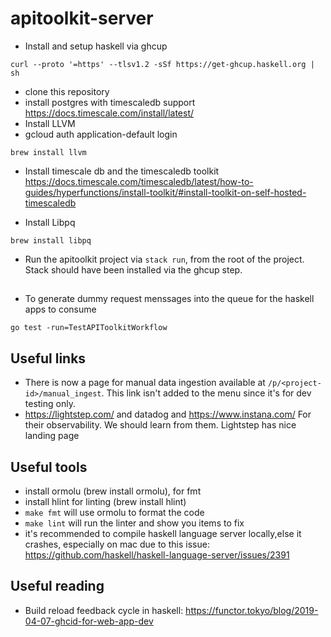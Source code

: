 # apitoolkit-server

- Install and setup haskell via ghcup
```
curl --proto '=https' --tlsv1.2 -sSf https://get-ghcup.haskell.org | sh
```
- clone this repository
- install postgres with timescaledb support https://docs.timescale.com/install/latest/
- Install LLVM 
- gcloud auth application-default login
```
brew install llvm
```
- Install timescale db and the timescaledb toolkit https://docs.timescale.com/timescaledb/latest/how-to-guides/hyperfunctions/install-toolkit/#install-toolkit-on-self-hosted-timescaledb

- Install Libpq
```
brew install libpq
```
- Run the apitoolkit project via `stack run`, from the root of the project. Stack should have been installed via the ghcup step.

##
- To generate dummy request menssages into the queue for the haskell apps to consume 
```
go test -run=TestAPIToolkitWorkflow
```

## Useful links
- There is now a page for manual data ingestion available at `/p/<project-id>/manual_ingest`. This link isn't added to the menu since it's for dev testing only.
- https://lightstep.com/ and datadog and https://www.instana.com/ For their observability. We should learn from them. Lightstep has nice landing page

## Useful tools
- install ormolu (brew install ormolu), for fmt 
- install hlint for linting (brew install hlint)
- `make fmt` will use ormolu to format the code 
- `make lint` will run the linter and show you items to fix
- it's recommended to compile haskell language server locally,else it crashes,  especially on mac
  due to this issue: https://github.com/haskell/haskell-language-server/issues/2391


## Useful reading
- Build reload feedback cycle in haskell: https://functor.tokyo/blog/2019-04-07-ghcid-for-web-app-dev 

